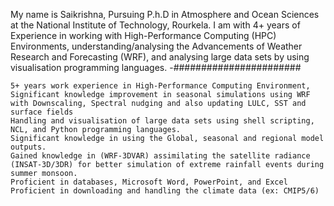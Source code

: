   My name is Saikrishna, Pursuing P.h.D in Atmosphere and Ocean Sciences at the National Institute of Technology, Rourkela. I am with 4+ years of Experience in working with High-Performance Computing (HPC) Environments, understanding/analysing the Advancements of Weather Research and Forecasting (WRF), and analysing large data sets by using visualisation programming languages. 
  -#######################

    5+ years work experience in High-Performance Computing Environment,
    Significant knowledge improvement in seasonal simulations using WRF with Downscaling, Spectral nudging and also updating LULC, SST and surface fields
    Handling and visualisation of large data sets using shell scripting, NCL, and Python programming languages.
    Significant knowledge in using the Global, seasonal and regional model outputs. 
    Gained knowledge in (WRF-3DVAR) assimilating the satellite radiance (INSAT-3D/3DR) for better simulation of extreme rainfall events during summer monsoon. 
    Proficient in databases, Microsoft Word, PowerPoint, and Excel
    Proficient in downloading and handling the climate data (ex: CMIP5/6)
